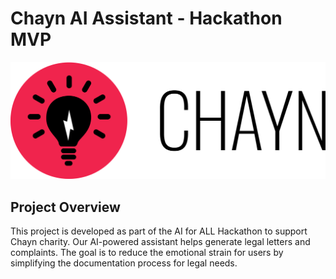 # Chayn AI Assistant - Hackathon MVP

![Chayn Logo](chayn-logo-type_horizontal.png)

## Project Overview
This project is developed as part of the AI for ALL Hackathon to support Chayn charity. Our AI-powered assistant helps generate legal letters and complaints. The goal is to reduce the emotional strain for users by simplifying the documentation process for legal needs.

